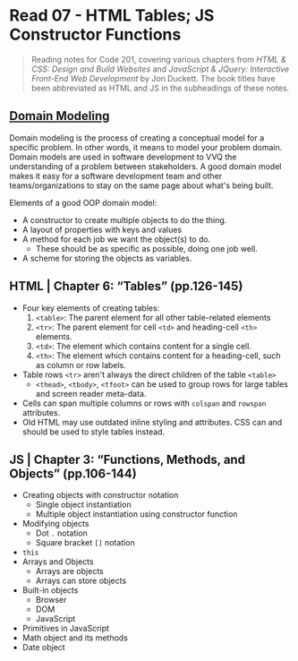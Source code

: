 # Read 07 - HTML Tables; JS Constructor Functions

>Reading notes for Code 201, covering various chapters from *HTML & CSS: Design and Build Websites* and *JavaScript & JQuery: Interactive Front-End Web Development* by Jon Duckett. The book titles have been abbreviated as HTML and JS in the subheadings of these notes.

## [Domain Modeling](https://github.com/codefellows/domain_modeling#domain-modeling)

Domain modeling is the process of creating a conceptual model for a specific problem. In other words, it means to model your problem domain. Domain models are used in software development to VVQ the understanding of a problem between stakeholders. A good domain model makes it easy for a software development team and other teams/organizations to stay on the same page about what's being built.

Elements of a good OOP domain model:

- A constructor to create multiple objects to do the thing.
- A layout of properties with keys and values
- A method for each job we want the object(s) to do.
  - These should be as specific as possible, doing one job well.
- A scheme for storing the objects as variables.

## HTML | Chapter 6: “Tables” (pp.126-145)

- Four key elements of creating tables:
  1. `<table>`: The parent element for all other table-related elements
  2. `<tr>`: The parent element for cell `<td>` and heading-cell `<th>` elements.
  3. `<td>`: The element which contains content for a single cell.
  4. `<th>`: The element which contains content for a heading-cell, such as column or row labels.
- Table rows `<tr>` aren't always the direct children of the table `<table>`
  - `<thead>`, `<tbody>`, `<tfoot>` can be used to group rows for large tables and screen reader meta-data.
- Cells can span multiple columns or rows with `colspan` and `rowspan` attributes.
- Old HTML may use outdated inline styling and attributes. CSS can and should be used to style tables instead.

## JS | Chapter 3: “Functions, Methods, and Objects” (pp.106-144)

- Creating objects with constructor notation
  - Single object instantiation
  - Multiple object instantiation using constructor function
- Modifying objects
  - Dot `.` notation
  - Square bracket `[]` notation
- `this`
- Arrays and Objects
  - Arrays are objects
  - Arrays can store objects
- Built-in objects
  - Browser
  - DOM
  - JavaScript
- Primitives in JavaScript
- Math object and its methods
- Date object

